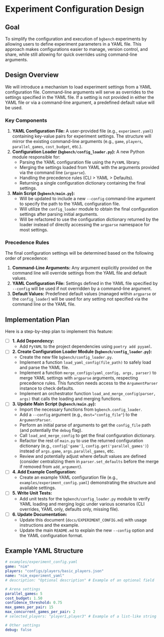 # Experiment Configuration Design

## Goal

To simplify the configuration and execution of `bgbench` experiments by allowing users to define experiment parameters in a YAML file. This approach makes configurations easier to manage, version control, and share, while still allowing for quick overrides using command-line arguments.

## Design Overview

We will introduce a mechanism to load experiment settings from a YAML configuration file. Command-line arguments will serve as overrides to the settings specified in the YAML file. If a setting is not provided in either the YAML file or via a command-line argument, a predefined default value will be used.

### Key Components

1.  **YAML Configuration File:** A user-provided file (e.g., `experiment.yaml`) containing key-value pairs for experiment settings. The structure will mirror the existing command-line arguments (e.g., `game`, `players`, `parallel_games`, `cost_budget`, etc.).
2.  **Configuration Loader (`bgbench/config_loader.py`):** A new Python module responsible for:
    *   Parsing the YAML configuration file using the `PyYAML` library.
    *   Merging the settings loaded from YAML with the arguments provided via the command line (`argparse`).
    *   Handling the precedence rules (CLI > YAML > Defaults).
    *   Returning a single configuration dictionary containing the final settings.
3.  **Main Script (`bgbench/main.py`):**
    *   Will be updated to include a new `--config` command-line argument to specify the path to the YAML configuration file.
    *   Will utilize the `config_loader` module to obtain the final configuration settings after parsing initial arguments.
    *   Will be refactored to use the configuration dictionary returned by the loader instead of directly accessing the `argparse` namespace for most settings.

### Precedence Rules

The final configuration settings will be determined based on the following order of precedence:

1.  **Command-Line Arguments:** Any argument explicitly provided on the command line will override settings from the YAML file and default values.
2.  **YAML Configuration File:** Settings defined in the YAML file specified by `--config` will be used if not overridden by a command-line argument.
3.  **Default Values:** Predefined default values (managed within `argparse` or the `config_loader`) will be used for any setting not specified via the command line or the YAML file.

## Implementation Plan

Here is a step-by-step plan to implement this feature:

*   [ ] **1. Add Dependency:**
    *   Add `PyYAML` to the project dependencies using `poetry add pyyaml`.
*   [ ] **2. Create Configuration Loader Module (`bgbench/config_loader.py`):**
    *   Create the new file `bgbench/config_loader.py`.
    *   Implement a function `load_yaml_config(file_path)` to safely load and parse the YAML file.
    *   Implement a function `merge_configs(yaml_config, args, parser)` to merge YAML settings with `argparse` arguments, respecting precedence rules. This function needs access to the `ArgumentParser` instance to check defaults.
    *   Implement an orchestrator function `load_and_merge_config(parser, args)` that calls the loading and merging functions.
*   [ ] **3. Update Main Script (`bgbench/main.py`):**
    *   Import the necessary functions from `bgbench.config_loader`.
    *   Add a `--config` argument (e.g., `dest="config_file"`) to the `ArgumentParser`.
    *   Perform an initial parse of arguments to get the `config_file` path (and potentially the `debug` flag).
    *   Call `load_and_merge_config` to get the final configuration dictionary.
    *   Refactor the rest of `main.py` to use the returned configuration dictionary (e.g., `config['game']`, `config.get('parallel_games')`) instead of `args.game`, `args.parallel_games`, etc.
    *   Review and potentially adjust where default values are defined (consider centralizing them in `parser.set_defaults` before the merge if removed from `add_argument`).
*   [ ] **4. Add Example Configuration:**
    *   Create an example YAML configuration file (e.g., `examples/experiment_config.yaml`) demonstrating the structure and available settings.
*   [ ] **5. Write Unit Tests:**
    *   Add unit tests for the `bgbench/config_loader.py` module to verify YAML loading and merging logic under various scenarios (CLI overrides, YAML only, defaults only, missing file).
*   [ ] **6. Update Documentation:**
    *   Update this document (`docs/EXPERIMENT_CONFIG.md`) with usage instructions and the example.
    *   Update the main `README.md` to explain the new `--config` option and the YAML configuration format.

## Example YAML Structure

```yaml
# examples/experiment_config.yaml
game: "nim"
players: "configs/players/basic_players.json"
name: "nim_experiment_yaml"
# description: "Optional description" # Example of an optional field

# Arena settings
parallel_games: 5
cost_budget: 1.50
confidence_threshold: 0.75
max_games_per_pair: 15
max_concurrent_games_per_pair: 2
# selected_players: "player1,player3" # Example of a list-like string

# Other settings
debug: false
```
